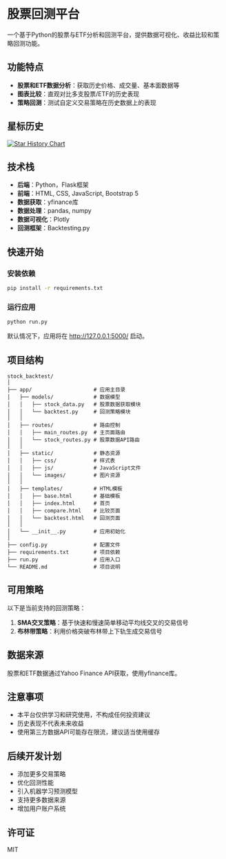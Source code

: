 # 股票回测平台

一个基于Python的股票与ETF分析和回测平台，提供数据可视化、收益比较和策略回测功能。

## 功能特点

- **股票和ETF数据分析**：获取历史价格、成交量、基本面数据等
- **图表比较**：直观对比多支股票/ETF的历史表现
- **策略回测**：测试自定义交易策略在历史数据上的表现

## 星标历史

[![Star History Chart](https://api.star-history.com/svg?repos=prefect12/stock_analyzer&type=Date)](https://star-history.com/#prefect12/stock_analyzer&Date)

## 技术栈

- **后端**：Python，Flask框架
- **前端**：HTML, CSS, JavaScript, Bootstrap 5
- **数据获取**：yfinance库
- **数据处理**：pandas, numpy
- **数据可视化**：Plotly
- **回测框架**：Backtesting.py

## 快速开始

### 安装依赖

```bash
pip install -r requirements.txt
```

### 运行应用

```bash
python run.py
```

默认情况下，应用将在 http://127.0.0.1:5000/ 启动。

## 项目结构

```
stock_backtest/
│
├── app/                    # 应用主目录
│   ├── models/             # 数据模型
│   │   ├── stock_data.py   # 股票数据获取模块
│   │   └── backtest.py     # 回测策略模块
│   │
│   ├── routes/             # 路由控制
│   │   ├── main_routes.py  # 主页面路由
│   │   └── stock_routes.py # 股票数据API路由
│   │
│   ├── static/             # 静态资源
│   │   ├── css/            # 样式表
│   │   ├── js/             # JavaScript文件
│   │   └── images/         # 图片资源
│   │
│   ├── templates/          # HTML模板
│   │   ├── base.html       # 基础模板
│   │   ├── index.html      # 首页
│   │   ├── compare.html    # 比较页面
│   │   └── backtest.html   # 回测页面
│   │
│   └── __init__.py         # 应用初始化
│
├── config.py               # 配置文件
├── requirements.txt        # 项目依赖
├── run.py                  # 应用入口
└── README.md               # 项目说明
```

## 可用策略

以下是当前支持的回测策略：

1. **SMA交叉策略**：基于快速和慢速简单移动平均线交叉的交易信号
2. **布林带策略**：利用价格突破布林带上下轨生成交易信号

## 数据来源

股票和ETF数据通过Yahoo Finance API获取，使用yfinance库。

## 注意事项

- 本平台仅供学习和研究使用，不构成任何投资建议
- 历史表现不代表未来收益
- 使用第三方数据API可能存在限流，建议适当使用缓存

## 后续开发计划

- 添加更多交易策略
- 优化回测性能
- 引入机器学习预测模型
- 支持更多数据来源
- 增加用户账户系统

## 许可证

MIT 